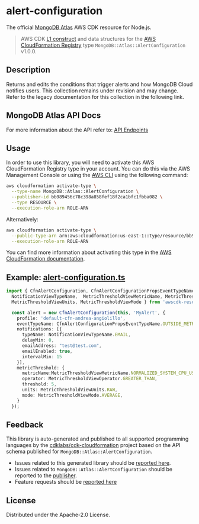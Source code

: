# alert-configuration

The official [MongoDB Atlas](https://www.mongodb.com/) AWS CDK resource for Node.js.

> AWS CDK [L1 construct] and data structures for the [AWS CloudFormation Registry] type `MongoDB::Atlas::AlertConfiguration` v1.0.0.

[L1 construct]: https://docs.aws.amazon.com/cdk/latest/guide/constructs.html
[AWS CloudFormation Registry]: https://docs.aws.amazon.com/AWSCloudFormation/latest/UserGuide/registry.html

## Description

Returns and edits the conditions that trigger alerts and how MongoDB Cloud notifies users. This collection remains under revision and may change. Refer to the legacy documentation for this collection in the following link.

## MongoDB Atlas API Docs

For more information about the API refer to: [API Endpoints](https://www.mongodb.com/docs/atlas/reference/api-resources-spec/#tag/Alert-Configurations)

## Usage

In order to use this library, you will need to activate this AWS CloudFormation Registry type in your account. You can do this via the AWS Management Console or using the [AWS CLI](https://aws.amazon.com/cli/) using the following command:

```sh
aws cloudformation activate-type \
  --type-name MongoDB::Atlas::AlertConfiguration \
  --publisher-id bb989456c78c398a858fef18f2ca1bfc1fbba082 \
  --type RESOURCE \
  --execution-role-arn ROLE-ARN
```

Alternatively:

```sh
aws cloudformation activate-type \
  --public-type-arn arn:aws:cloudformation:us-east-1::type/resource/bb989456c78c398a858fef18f2ca1bfc1fbba082/MongoDB-Atlas-AlertConfiguration \
  --execution-role-arn ROLE-ARN
```

You can find more information about activating this type in the [AWS CloudFormation documentation](https://docs.aws.amazon.com/AWSCloudFormation/latest/UserGuide/registry-public.html).


## Example: [alert-configuration.ts](../../../examples/l1-resources/alert-configuration.ts)
```ts
import { CfnAlertConfiguration, CfnAlertConfigurationPropsEventTypeName, 
  NotificationViewTypeName,  MetricThresholdViewMetricName, MetricThresholdViewOperator,
  MetricThresholdViewUnits, MetricThresholdViewMode } from 'awscdk-resources-mongodbatlas';

  const alert = new CfnAlertConfiguration(this, 'MyAlert', {
    profile: 'default-cfn-andrea-angiolillo',
    eventTypeName: CfnAlertConfigurationPropsEventTypeName.OUTSIDE_METRIC_THRESHOLD, 
    notifications: [{
      typeName: NotificationViewTypeName.EMAIL,
      delayMin: 0,
      emailAddress: "test@test.com",
      emailEnabled: true,
      intervalMin: 15
    }],
    metricThreshold: {
      metricName:MetricThresholdViewMetricName.NORMALIZED_SYSTEM_CPU_USER,
      operator: MetricThresholdViewOperator.GREATER_THAN,
      threshold: 5,
      units: MetricThresholdViewUnits.RAW,
      mode: MetricThresholdViewMode.AVERAGE,
    }
  }); 
```


## Feedback

This library is auto-generated and published to all supported programming languages by the [cdklabs/cdk-cloudformation] project based on the API schema published for `MongoDB::Atlas::AlertConfiguration`.

* Issues related to this generated library should be [reported here](https://github.com/cdklabs/cdk-cloudformation/issues/new?title=Issue+with+%40cdk-cloudformation%2Fmongodb-atlas-alertconfiguration+v1.0.0).
* Issues related to `MongoDB::Atlas::AlertConfiguration` should be reported to the [publisher](https://github.com/mongodb/mongodbatlas-cloudformation-resources/issues).
* Feature requests should be [reported here](https://feedback.mongodb.com/forums/924145-atlas?category_id=392596)

[cdklabs/cdk-cloudformation]: https://github.com/cdklabs/cdk-cloudformation

## License

Distributed under the Apache-2.0 License.